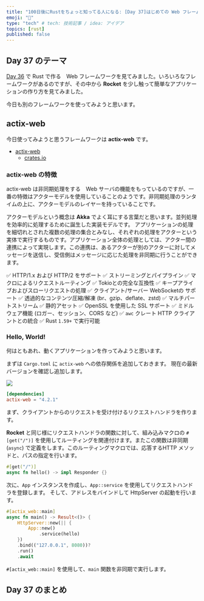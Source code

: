 ```yaml
---
title: "100日後にRustをちょっと知ってる人になる: [Day 37]はじめての Web フレームワーク その2"
emoji: "🦀"
type: "tech" # tech: 技術記事 / idea: アイデア
topics: [rust]
published: false
---
```

## Day 37 のテーマ

[Day 36](https://zenn.dev/shinyay/articles/hello-rust-day036) で Rust で作る　Web フレームワークを見てみました。いろいろなフレームワークがあるのですが、その中から **Rocket** を少し触って簡単なアプリケーションの作り方を見てみました。

今日も別のフレームワークを使ってみようと思います。

## actix-web

今日使ってみようと思うフレームワークは **actix-web** です。

- [actix-web](https://actix.rs/)
  - [crates.io](https://crates.io/crates/actix-web)

### actix-web の特徴

actix-web は非同期処理をする　Web サーバの機能をもっているのですが、一番の特徴はアクターモデルを使用していることのようです。非同期処理のランタイムの上に、アクターモデルのレイヤーを持っていることです。

アクターモデルという概念は **Akka** でよく耳にする言葉だと思います。並列処理を効率的に処理するために誕生した実装モデルです。
アプリケーションの処理を細切れとされた複数の処理の集合とみなし、それぞれの処理をアクターという実体で実行するものです。アプリケーション全体の処理としては、アクター間の連携によって実現します。この連携は、あるアクターが別のアクターに対してメッセージを送信し、受信側はメッセージに応じた処理を非同期に行うことができます。

✅ HTTP/1.x および HTTP/2 をサポート
✅ ストリーミングとパイプライン
✅ マクロによるリクエストルーティング
✅ Tokioとの完全な互換性
✅ キープアライブおよびスローリクエストの処理
✅ クライアント/サーバー WebSocketの サポート
✅ 透過的なコンテンツ圧縮/解凍 (br、gzip、deflate、zstd)
✅ マルチパートストリーム
✅ 静的アセット
✅ OpenSSL を使用した SSL サポート
✅ ミドルウェア機能 (ロガー、セッション、CORS など)
✅ `awc` クレート HTTP クライアントとの統合
✅ Rust `1.59+` で実行可能

### Hello, World!

何はともあれ、動くアプリケーションを作ってみようと思います。

まずは `Cargo.toml` に `actix-web` への依存関係を追加しておきます。
現在の最新バージョンを確認し追加します。

![](https://storage.googleapis.com/zenn-user-upload/c3eadcb6955f-20221002.png)

```toml
[dependencies]
actix-web = "4.2.1"
```

まず、クライアントからのリクエストを受け付けるリクエストハンドラを作ります。

**Rocket** と同じ様にリクエストハンドラの関数に対して、組み込みマクロの `#[get("/")]` を使用してルーティングを関連付けます。またこの関数は非同期 (`async`) で定義をします。このルーティングマクロでは、応答するHTTP メソッドと、パスの指定を行います。

```rust
#[get("/")]
async fn hello() -> impl Responder {}
```

次に、`App` インスタンスを作成し、`App::service` を使用してリクエストハンドラを登録します。
そして、アドレスをバインドして HttpServer の起動を行います。

```rust
#[actix_web::main]
async fn main() -> Result<()> {
    HttpServer::new(|| {
        App::new()
            .service(hello)
    })
    .bind(("127.0.0.1", 8080))?
    .run()
    .await
```

`#[actix_web::main]` を使用して、`main` 関数を非同期で実行します。

## Day 37 のまとめ
